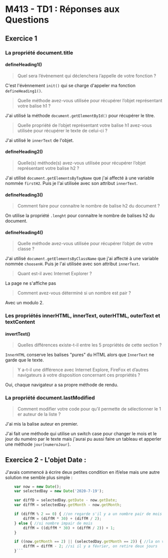 # M413 - TD1 : Réponses aux Questions

## Exercice 1

### La propriété document.title

#### defineHeading1()

> Quel sera l’évènement qui déclenchera l’appelle de votre fonction ?

C'est l'évènnement ``init()`` qui se charge d'appeler ma fonction ``defineHeading1()``.

> Quelle méthode avez-vous utilisée pour récupérer l’objet représentant votre balise h1 ?

J'ai utilisé la méthode ``document.getElementById()`` pour récupérer le titre.

> Quelle propriété de l’objet représentant votre balise h1 avez-vous utilisée pour récupérer le texte de celui-ci ?

J'ai utilisé le ``innerText`` de l'objet.

#### defineHeading2()

> Quelle(s) méthode(s) avez-vous utilisée pour récupérer l’objet représentant votre balise h2 ?

J'ai utilisé ``document.getElementsByTagName`` que j'ai affecté à une variable nommée ``firstH2``. Puis je l'ai utilisée avec son attribut ``innerText``.

#### defineHeading3()

> Comment faire pour connaitre le nombre de balise h2 du document ?

On utilise la propriété ``.lenght`` pour connaitre le nombre de balises h2 du document.

#### defineHeading4()

> Quelle méthode avez-vous utilisée pour récupérer l’objet de votre classe ?

J'ai utilisé ``document.getElementsByClassName`` que j'ai affecté à une variable nommée ``choosenH``. Puis je l'ai utilisée avec son attribut ``innerText``.

> Quant est-il avec Internet Explorer ?

La page ne s'affiche pas

> Comment avez-vous déterminé si un nombre est pair ?

Avec un modulo 2.

### Les propriétés innerHTML, innerText, outerHTML, outerText et textContent

#### invertText()

> Quelles différences existe-t-il entre les 5 propriétés de cette section ?

``InnerHTML`` conserve les balises "pures" du HTML alors que ``InnerText`` ne garde que le texte.

> Y a-t-il une différence avec Internet Explore, FireFox et d’autres navigateurs à votre disposition concernant ces
propriétés ?

Oui, chaque navigateur a sa propre méthode de rendu.

### La propriété document.lastModified

> Comment modifier votre code pour qu’il permette de sélectionner le 1 er auteur de la liste ?

J'ai mis la balise auteur en premier.

J'ai fait une méthode qui utilise un switch case pour changer le mois et le jour du numéro par le texte mais j'aurai pu aussi faire un tableau et apperler une méthode ``jour[numeroJour]``.

## Exercice 2 -  L'objet Date :

J'avais commencé à écrire deux petites condition en if/else mais une autre solution me semble plus simple :

```js
    var now = new Date();
    var selectedDay = new Date('2020-7-19');

    var diffD = selectedDay.getDate - now.getDate;
    var diffM = selectedDay.getMonth - now.getMonth;

    if (diffM % 2 == 0) { //on regarde s'il y a un nombre pair de mois
        diffM = (diffM * 30) + (diffM / 2);
    } else { //si nombre impair de mois
        diffM = ((diffM * 30) + (diffM / 2)) + 1;
    }

    if ((now.getMonth == 2) || (selectedDay.getMonth == 2)) { //la on va voir si on passe par févrirer pour faire la comparaison
        diffM = diffM - 2; //si il y a février, on retire deux jours
    }```
